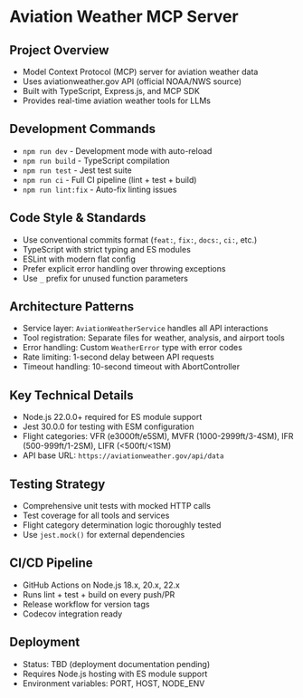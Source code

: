 # Aviation Weather MCP Server

## Project Overview
- Model Context Protocol (MCP) server for aviation weather data
- Uses aviationweather.gov API (official NOAA/NWS source)
- Built with TypeScript, Express.js, and MCP SDK
- Provides real-time aviation weather tools for LLMs

## Development Commands
- `npm run dev` - Development mode with auto-reload
- `npm run build` - TypeScript compilation
- `npm run test` - Jest test suite
- `npm run ci` - Full CI pipeline (lint + test + build)
- `npm run lint:fix` - Auto-fix linting issues

## Code Style & Standards
- Use conventional commits format (`feat:`, `fix:`, `docs:`, `ci:`, etc.)
- TypeScript with strict typing and ES modules
- ESLint with modern flat config
- Prefer explicit error handling over throwing exceptions
- Use `_` prefix for unused function parameters

## Architecture Patterns
- Service layer: `AviationWeatherService` handles all API interactions
- Tool registration: Separate files for weather, analysis, and airport tools
- Error handling: Custom `WeatherError` type with error codes
- Rate limiting: 1-second delay between API requests
- Timeout handling: 10-second timeout with AbortController

## Key Technical Details
- Node.js 22.0.0+ required for ES module support
- Jest 30.0.0 for testing with ESM configuration
- Flight categories: VFR (e3000ft/e5SM), MVFR (1000-2999ft/3-4SM), IFR (500-999ft/1-2SM), LIFR (<500ft/<1SM)
- API base URL: `https://aviationweather.gov/api/data`

## Testing Strategy
- Comprehensive unit tests with mocked HTTP calls
- Test coverage for all tools and services
- Flight category determination logic thoroughly tested
- Use `jest.mock()` for external dependencies

## CI/CD Pipeline
- GitHub Actions on Node.js 18.x, 20.x, 22.x
- Runs lint + test + build on every push/PR
- Release workflow for version tags
- Codecov integration ready

## Deployment
- Status: TBD (deployment documentation pending)
- Requires Node.js hosting with ES module support
- Environment variables: PORT, HOST, NODE_ENV